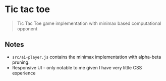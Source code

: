 # Tic tac toe

> Tic Tac Toe game implementation with minimax based computational opponent

## Notes

* `src/ai-player.js` contains the minimax implementation with alpha-beta
  pruning.
* Responsive UI - only notable to me given I have very little CSS experience

